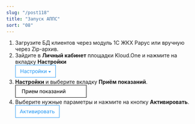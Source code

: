 ```yaml
---
slug: "/post118"
title: "Запуск АППС"
sort: "08"
---
```


1. Загрузите БД клиентов через модуль 1С ЖКХ Рарус или вручную через Zip-архив.
1. Зайдите в **Личный кабинет** площадки Kloud.One и нажмите на вкладку **Настройки**  
![Картинка](./images/how_to_launch_APPS_task_butt_settings.png "Модуль Kloud.One: Отчёты") 
1. **Настройки** и выберите вкладку **Приём показаний**.  
![Картинка](./images/how_to_launch_APPS_task_butt_apps.png "Модуль Kloud.One: Отчёты") 
1. Выберите нужные параметры и нажмите на кнопку **Активировать**.  
![Картинка](./images/how_to_launch_APPS_task_butt_enable.png "Модуль Kloud.One: Отчёты") 